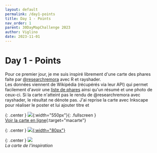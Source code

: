 ```yaml
---
layout: default
permalink: /day1-points
title: Day 1 - Points
nav_order: 1
parent: 30DayMapChallenge 2023
author: Viglino
date: 2023-11-01
---
```

# Day 1 - Points

Pour ce premier jour, je me suis inspiré librement d'une carte des phares faite par [@researchremora](https://twitter.com/researchremora/status/1708936472286351694) avec R et rayshader.   
Les données viennent de Wikipédia (récupérés via leur API) qui permet facilement d'avoir une [liste de phares](https://fr.wikipedia.org/wiki/Liste_des_phares_de_France) ainsi qu'un résumé et une photo de ceux-ci. Si la carte n'atteint pas le rendu de @researchremora avec rayshader, le résultat ne dénote pas. J'ai reprise la carte avec Inkscape pour réaliser le poster et lui ajouter titre et 

{: .center }
![](https://pbs.twimg.com/media/F909s5YXwAAJHMl?format=jpg&name=4096x4096){:width="550px"}{: .fullscreen }    
[Voir la carte en ligne](https://macarte.ign.fr/carte/FkVAQY/Phares-de-France){:target="macarte"}

{: .center }
[![](https://upload.wikimedia.org/wikipedia/commons/5/5a/X_icon_2.svg){:width="80px"}](https://twitter.com/jmviglino/status/1719600713062350910)

{: .center }
![](https://pbs.twimg.com/media/F7dSDpnXIAA7EAf?format=jpg&name=small)   
*La carte de l'inspiration*

